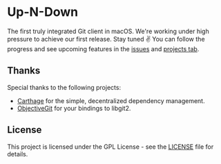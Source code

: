 # Up-N-Down

The first truly integrated Git client in macOS. We're working under high pressure to achieve our first release. Stay tuned ✌️
You can follow the progress and see upcoming features in the [issues](https://github.com/up-n-down/Up-N-Down/issues) and [projects tab](https://github.com/up-n-down/Up-N-Down/projects).

## Thanks

Special thanks to the following projects:

- [Carthage](https://github.com/Carthage/Carthage) for the simple, decentralized dependency management.
- [ObjectiveGit](https://github.com/libgit2/objective-git) for your bindings to libgit2.

## License

This project is licensed under the GPL License - see the [LICENSE](LICENSE) file for details.
